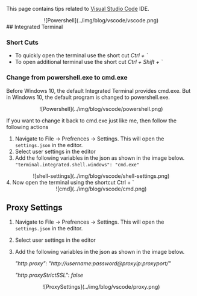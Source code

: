 This page contains tips related to [Visual Studio Code](https://code.visualstudio.com/) IDE.
<center>![Powershell](../img/blog/vscode/vscode.png)</center>
## Integrated Terminal

### Short Cuts
* To quickly open the terminal use the short cut _Ctrl + `_
* To open additional terminal use the short cut _Ctrl + Shift + `_

### Change from powershell.exe to cmd.exe
Before Windows 10, the default Integrated Terminal provides cmd.exe. But in Windows 10, the default program is changed to powershell.exe. 

<center>![Powershell](../img/blog/vscode/powershell.png)</center>

If you want to change it back to cmd.exe just like me, then follow the following actions

1. Navigate to File -> Prefrences -> Settings. This will open the `settings.json` in the editor.
2. Select user settings in the editor
3. Add the following variables in the json as shown in the image below. 
    `"terminal.integrated.shell.windows": "cmd.exe"`
<center>![shell-settings](../img/blog/vscode/shell-settings.png)</center>
4. Now open the terminal using the shortcut Ctrl + `
<center>![cmd](../img/blog/vscode/cmd.png)</center>


## Proxy Settings
1. Navigate to File -> Prefrences -> Settings. This will open the `settings.json` in the editor.
2. Select user settings in the editor
3. Add the following variables in the json as shown in the image below.

    _"http.proxy": "http://username:password@proxyip:proxyport/"_

    _"http.proxyStrictSSL": false_
<center>![ProxySettings](../img/blog/vscode/proxy.png)</center>
